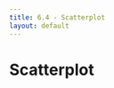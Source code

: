 ```yaml
---
title: 6.4 - Scatterplot
layout: default
---
```


# Scatterplot

<script>
  var w = 500,
    h = 100,
    dataset = [
      [5, 20], [480, 90], [250, 50], [100, 33], [330, 95],
      [410, 12], [475, 44], [25, 67], [85, 21], [220, 88]
    ];

  var svg = d3.select("#right-col")
    .append("svg")
    .attr({
      "width": w,
      "height": h
    })

  svg.selectAll("circle")
    .data(dataset)
    .enter()
    .append("circle")
    .attr({
      cx: function(d) {
        return d[0];
      },
      cy: function (d) {
        return d[1]
      },
      r: function (d) {
        return Math.sqrt(h - d[1])
      }
    })


</script>